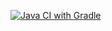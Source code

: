 [![Java CI with Gradle](https://github.com/Kris-i-kris/PageObjectTransfer/actions/workflows/gradle.yml/badge.svg)](https://github.com/Kris-i-kris/PageObjectTransfer/actions/workflows/gradle.yml)
